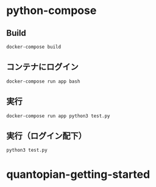 # python-compose

## Build
```
docker-compose build
```

## コンテナにログイン
```
docker-compose run app bash  
```

## 実行
```
docker-compose run app python3 test.py
```

## 実行（ログイン配下）
```
python3 test.py
```
# quantopian-getting-started
